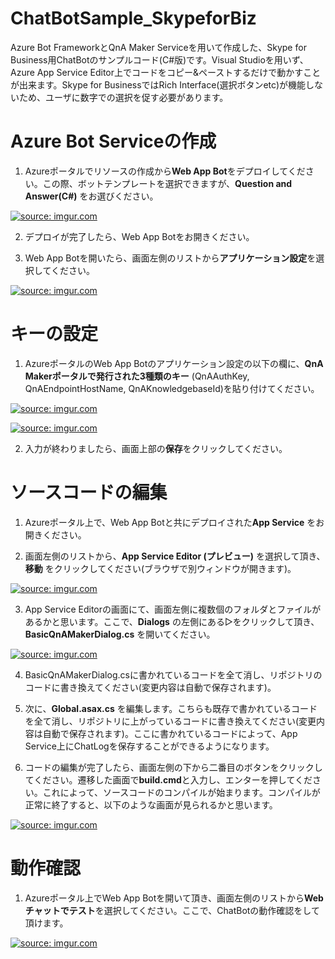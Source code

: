# ChatBotSample_SkypeforBiz
Azure Bot FrameworkとQnA Maker Serviceを用いて作成した、Skype for Business用ChatBotのサンプルコード(C#版)です。Visual Studioを用いず、Azure App Service Editor上でコードをコピー&ペーストするだけで動かすことが出来ます。Skype for BusinessではRich Interface(選択ボタンetc)が機能しないため、ユーザに数字での選択を促す必要があります。 

# Azure Bot Serviceの作成

1. Azureポータルでリソースの作成から**Web App Bot**をデプロイしてください。この際、ボットテンプレートを選択できますが、**Question and Answer(C#)** をお選びください。

<a href="https://imgur.com/3eyj8uB"><img src="https://i.imgur.com/3eyj8uB.png" title="source: imgur.com" /></a>

2. デプロイが完了したら、Web App Botをお開きください。

3. Web App Botを開いたら、画面左側のリストから**アプリケーション設定**を選択してください。

<a href="https://imgur.com/7HL2hCV"><img src="https://i.imgur.com/7HL2hCV.png" title="source: imgur.com" /></a>

# キーの設定

1. AzureポータルのWeb App Botのアプリケーション設定の以下の欄に、**QnA Makerポータルで発行された3種類のキー** (QnAAuthKey, QnAEndpointHostName, QnAKnowledgebaseId)を貼り付けてください。

<a href="https://imgur.com/fCyBe4z"><img src="https://i.imgur.com/fCyBe4z.png" title="source: imgur.com" /></a>

<a href="https://imgur.com/7ALidSR"><img src="https://i.imgur.com/7ALidSR.png" title="source: imgur.com" /></a>

2. 入力が終わりましたら、画面上部の**保存**をクリックしてください。



# ソースコードの編集

1. Azureポータル上で、Web App Botと共にデプロイされた**App Service** をお開きください。

2. 画面左側のリストから、**App Service Editor (プレビュー)** を選択して頂き、**移動** をクリックしてください(ブラウザで別ウィンドウが開きます)。

<a href="https://imgur.com/xNjbowM"><img src="https://i.imgur.com/xNjbowM.png" title="source: imgur.com" /></a>

3. App Service Editorの画面にて、画面左側に複数個のフォルダとファイルがあるかと思います。ここで、**Dialogs** の左側にある▷をクリックして頂き、**BasicQnAMakerDialog.cs** を開いてください。

<a href="https://imgur.com/4fNUoW1"><img src="https://i.imgur.com/4fNUoW1.png" title="source: imgur.com" /></a>

4. BasicQnAMakerDialog.csに書かれているコードを全て消し、リポジトリのコードに書き換えてください(変更内容は自動で保存されます)。

5. 次に、**Global.asax.cs** を編集します。こちらも既存で書かれているコードを全て消し、リポジトリに上がっているコードに書き換えてください(変更内容は自動で保存されます)。ここに書かれているコードによって、App Service上にChatLogを保存することができるようになります。

6. コードの編集が完了したら、画面左側の下から二番目のボタンをクリックしてください。遷移した画面で**build.cmd**と入力し、エンターを押してください。これによって、ソースコードのコンパイルが始まります。コンパイルが正常に終了すると、以下のような画面が見られるかと思います。

<a href="https://imgur.com/DtGOV9C"><img src="https://i.imgur.com/DtGOV9C.png" title="source: imgur.com" /></a>

# 動作確認

1. Azureポータル上でWeb App Botを開いて頂き、画面左側のリストから**Webチャットでテスト**を選択してください。ここで、ChatBotの動作確認をして頂けます。

<a href="https://imgur.com/Gz6bA4m"><img src="https://i.imgur.com/Gz6bA4m.png" title="source: imgur.com" /></a>

